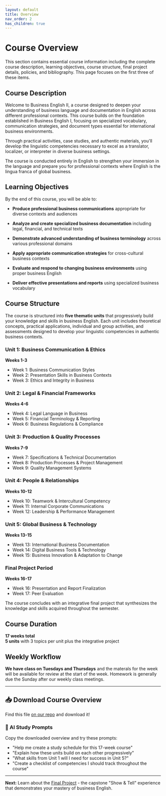 ```yaml
---
layout: default
title: Overview
nav_order: 2
has_children: true
---
```


# Course Overview

This section contains essential course information including the complete course description, learning objectives, course structure, final project details, policies, and bibliography. This page focuses on the first three of these items.

## Course Description

Welcome to Business English II, a course designed to deepen your understanding of business language and documentation in English across different professional contexts. This course builds on the foundation established in Business English I, focusing on specialized vocabulary, communication strategies, and document types essential for international business environments. 

Through practical activities, case studies, and authentic materials, you'll develop the linguistic competencies necessary to excel as a translator, localizer, or interpreter in diverse business settings.

The course is conducted entirely in English to strengthen your immersion in the language and prepare you for professional contexts where English is the lingua franca of global business.

## Learning Objectives

By the end of this course, you will be able to:

- **Produce professional business communications** appropriate for diverse contexts and audiences

- **Analyze and create specialized business documentation** including legal, financial, and technical texts

- **Demonstrate advanced understanding of business terminology** across various professional domains

- **Apply appropriate communication strategies** for cross-cultural business contexts

- **Evaluate and respond to changing business environments** using proper business English

- **Deliver effective presentations and reports** using specialized business vocabulary

## Course Structure

The course is structured into **five thematic units** that progressively build your knowledge and skills in business English. Each unit includes theoretical concepts, practical applications, individual and group activities, and assessments designed to develop your linguistic competencies in authentic business contexts.

### Unit 1: Business Communication & Ethics
**Weeks 1-3**
- Week 1: Business Communication Styles
- Week 2: Presentation Skills in Business Contexts  
- Week 3: Ethics and Integrity in Business

### Unit 2: Legal & Financial Frameworks
**Weeks 4-6**
- Week 4: Legal Language in Business
- Week 5: Financial Terminology & Reporting
- Week 6: Business Regulations & Compliance

### Unit 3: Production & Quality Processes
**Weeks 7-9**
- Week 7: Specifications & Technical Documentation
- Week 8: Production Processes & Project Management
- Week 9: Quality Management Systems

### Unit 4: People & Relationships  
**Weeks 10-12**
- Week 10: Teamwork & Intercultural Competency
- Week 11: Internal Corporate Communications
- Week 12: Leadership & Performance Management

### Unit 5: Global Business & Technology
**Weeks 13-15**
- Week 13: International Business Documentation
- Week 14: Digital Business Tools & Technology
- Week 15: Business Innovation & Adaptation to Change

### Final Project Period
**Weeks 16-17**
- Week 16: Presentation and Report Finalization
- Week 17: Peer Evaluation

The course concludes with an integrative final project that synthesizes the knowledge and skills acquired throughout the semester.

## Course Duration
**17 weeks total**  
**5 units** with 3 topics per unit plus the integrative project

## Weekly Workflow
**We have class on Tuesdays and Thursdays** and the materals for the week will be available for review at the start of the week. Homework is generally due the Sunday after our weekly class meetings.

---

## 📥 Download Course Overview

Find this file [on our repo](https://github.com/alainamb/uic_tr35-business-english-II/blob/main/overview/overview.md) and download it!

### 🤖 AI Study Prompts
Copy the downloaded overview and try these prompts:
- "Help me create a study schedule for this 17-week course"
- "Explain how these units build on each other progressively"  
- "What skills from Unit 1 will I need for success in Unit 5?"
- "Create a checklist of competencies I should track throughout the course"

---

**Next:** Learn about the [Final Project](final-project-overview.md) - the capstone "Show & Tell" experience that demonstrates your mastery of business English.
